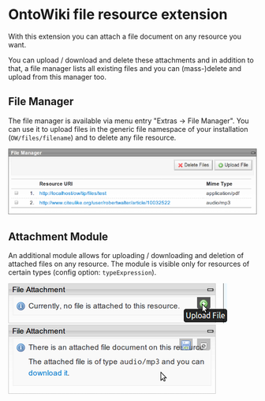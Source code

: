 # OntoWiki file resource extension

With this extension you can attach a file document on any resource you
want.

You can upload / download and delete these attachments and in
addition to that, a file manager lists all existing files and you can
(mass-)delete and upload from this manager too.

## File Manager

The file manager is available via menu entry "Extras -> File Manager".
You can use it to upload files in the generic file namespace of your
installation (`OW/files/filename`) and to delete any file resource.

![file manager screenshot][filemanager]

## Attachment Module

An additional module allows for uploading / downloading and deletion of
attached files on any resource.
The module is visible only for resources of certain types (config option:
`typeExpression`).

![module status: upload possible][upload]
![module status: download / deletion possible][download]


[filemanager]: https://github.com/AKSW/files.ontowiki/raw/master/misc/filemanager.png
[upload]: https://github.com/AKSW/files.ontowiki/raw/master/misc/upload.png
[download]: https://github.com/AKSW/files.ontowiki/raw/master/misc/download.png


